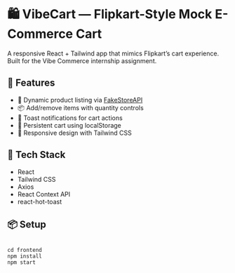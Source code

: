 # 🛍️ VibeCart — Flipkart-Style Mock E-Commerce Cart

A responsive React + Tailwind app that mimics Flipkart’s cart experience. Built for the Vibe Commerce internship assignment.

## 🚀 Features

- 🛒 Dynamic product listing via [FakeStoreAPI](https://fakestoreapi.com/)
- 📦 Add/remove items with quantity controls
- 🔔 Toast notifications for cart actions
- 💾 Persistent cart using localStorage
- 📱 Responsive design with Tailwind CSS

## 🧱 Tech Stack

- React
- Tailwind CSS
- Axios
- React Context API
- react-hot-toast

## 📦 Setup

```bash<img width="1900" height="867" alt="Screenshot 2025-10-29 152023" src="https://github.com/user-attachments/assets/63413f54-95d1-438f-90fb-45eb1714ee0b" />

cd frontend
npm install
npm start
